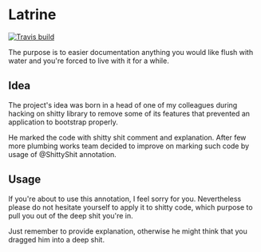 # Latrine
[![Travis build](https://api.travis-ci.org/venth/latrine.svg?branch=master)](https://api.travis-ci.org/venth/latrine.svg?branch=master)

The purpose is to easier documentation anything you would like flush with water and you're forced to live with it for a while.

## Idea
The project's idea was born in a head of one of my colleagues during hacking on shitty library
to remove some of its features that prevented an application to bootstrap properly.

He marked the code with shitty shit comment and explanation. After few more plumbing works team
decided to improve on marking such code by usage of @ShittyShit annotation.

## Usage
If you're about to use this annotation, I feel sorry for you. Nevertheless please do not hesitate yourself to apply it to shitty code, which purpose to pull you out of the deep shit you're in.

Just remember to provide explanation, otherwise he might think that you dragged him into a deep shit.
